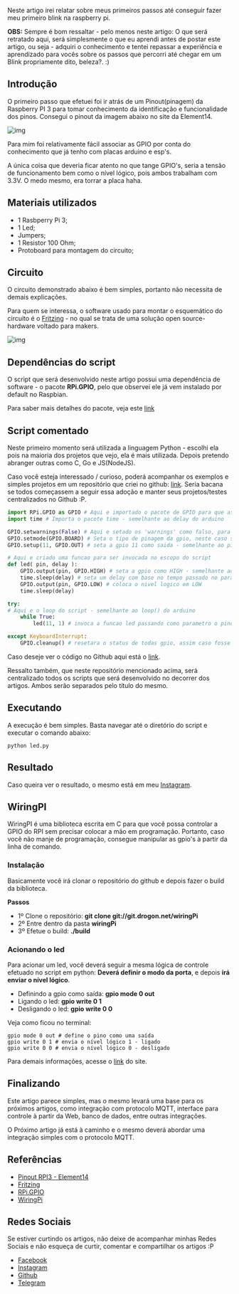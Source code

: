 Neste artigo irei relatar sobre meus primeiros passos até conseguir fazer meu primeiro blink na raspberry pi.

**OBS:** Sempre é bom ressaltar - pelo menos neste artigo: O que será retratado aqui, será simplesmente o que eu aprendi antes de postar este artigo, ou seja - adquiri o conhecimento e tentei repassar a experiência e aprendizado para vocês sobre os passos que percorri até chegar em um Blink propriamente dito, beleza?.  :)

## Introdução

O primeiro passo que efetuei foi ir atrás de um Pinout(pinagem) da Raspberry PI 3 para tomar conhecimento da identificação e funcionalidade dos pinos. Consegui o pinout da imagem abaixo no site da Element14.

![img](https://douglaszuqueto.com/uploads/articles/artigo-13/rpi3-pinout.png)

Para mim foi relativamente fácil associar as GPIO por conta do conhecimento que já tenho com placas arduino e esp's.

A única coisa que deveria ficar atento no que tange GPIO's, seria a tensão de funcionamento bem como o nível lógico, pois ambos trabalham com 3.3V.  O medo mesmo, era torrar a placa haha.

## Materiais utilizados

* 1 Rasbperry Pi 3;
* 1 Led;
* Jumpers;
* 1 Resistor 100 Ohm;
* Protoboard para montagem do circuito;

## Circuito

O circuito demonstrado abaixo é bem simples, portanto não necessita de demais explicações.

Para quem se interessa, o software usado para montar o esquemático do circuito é o [Fritzing](http://fritzing.org/home/) - no qual se trata de uma solução open source-hardware voltado para makers.

![img](https://douglaszuqueto.com/uploads/articles/artigo-13/blink-rpi3.png)

## Dependências do script

O script que será desenvolvido neste artigo possui uma dependência de software - o pacote **RPi.GPIO**, pelo que observei ele já vem instalado por default no Raspbian.

Para saber mais detalhes do pacote, veja este [link](https://sourceforge.net/p/raspberry-gpio-python/wiki/Home/)

## Script comentado

Neste primeiro momento será utilizada a linguagem Python - escolhi ela pois na maioria dos projetos que vejo, ela é mais utilizada. Depois pretendo abranger outras como C, Go e JS(NodeJS).

Caso você esteja interessado / curioso,  poderá acompanhar os exemplos e simples projetos em um repositório que criei no github: [link](https://github.com/douglaszuqueto/raspberry-examples). Seria bacana se todos começassem a seguir essa adoção e manter seus projetos/testes centralizados no Github :P.

```python
import RPi.GPIO as GPIO # Aqui e importado o pacote de GPIO para que assim o script tenha acesso as GPIO da rpi
import time # Importa o pacote time - semelhante ao delay do arduino

GPIO.setwarnings(False) # Aqui e setado os 'warnings' como falso, para nao mostra-los no console
GPIO.setmode(GPIO.BOARD) # Seta o tipo de pinagem da gpio, neste caso sera BOARD
GPIO.setup(11, GPIO.OUT) # seta a gpio 11 como saida - semelhante ao pinMode do arduino

# Aqui e criado uma funcao para ser invocada no escopo do script
def led( pin, delay ):
    GPIO.output(pin, GPIO.HIGH) # seta a gpio como HIGH - semelhante ao digitalWrite do arduino
    time.sleep(delay) # seta um delay com base no tempo passado no parametro da funcao
    GPIO.output(pin, GPIO.LOW) # coloca o nivel logico em LOW
    time.sleep(delay)

try:
# Aqui e o loop do script - semelhante ao loop() do arduino
    while True:
        led(11, 1) # invoca a funcao led passando como parametro o pino do led bem como o tempo de delay, que neste caso e 1 segundo

except KeyboardInterrupt:
    GPIO.cleanup() # resetara o status de todas gpio, assim caso fosse interrompa o script e o led estivesse acesso, essa chamada fazera com que o le seja apagado

```

Caso deseje ver o código no Github aqui está o [link](https://github.com/douglaszuqueto/douglaszuqueto-artigos/blob/master/hello-world-com-gpios-na-rpi3/led.py).

Ressalto também, que neste repositório mencionado acima, será centralizado todos os scripts que será desenvolvido no decorrer dos artigos. Ambos serão separados pelo título do mesmo.

## Executando

A execução é bem simples. Basta navegar até o diretório do script e executar o comando abaixo:

```
python led.py
```

## Resultado

Caso queira ver o resultado, o mesmo está em meu [Instagram](https://www.instagram.com/p/BOK9JPOjTt3/?taken-by=douglaszuquetooficial).

## WiringPI

WiringPI é uma biblioteca escrita em C para que você possa controlar a GPIO do RPI sem precisar colocar a mão em programação. Portanto, caso você não manje de programação, consegue manipular as gpio's à partir da linha de comando.

### Instalação

Basicamente você irá clonar o repositório do github e depois fazer o build da biblioteca.

**Passos**

* 1º Clone o repositório: **git clone git://git.drogon.net/wiringPi**
* 2º Entre dentro da pasta **wiringPi**
* 3º Efetue o build: **./build**

### Acionando o led

Para acionar um led, você deverá seguir a mesma lógica de controle efetuado no script em python: **Deverá definir o modo da porta**, e depois **irá enviar o nível lógico**.

* Definindo a gpio como saída: **gpio mode 0 out**
* Ligando o led: **gpio write 0 1**
* Desligando o led: **gpio write 0 0**

Veja como ficou no terminal:

```
gpio mode 0 out # define o pino como uma saída
gpio write 0 1 # envia o nível lógico 1 - ligado
gpio write 0 0 # envia o nível lógico 0 - desligado
```

Para demais informações, acesse o [link](http://wiringpi.com/) do site.

## Finalizando

Este artigo parece simples, mas o mesmo levará uma base para os próximos artigos, como integração com protocolo MQTT, interface para controle à partir da Web, banco de dados, entre outras integrações.

O Próximo artigo já está à caminho e o mesmo deverá abordar uma integração simples com o protocolo MQTT.

## Referências

* [Pinout RPI3 - Element14](https://www.element14.com/community/docs/DOC-73950/l/raspberry-pi-3-model-b-gpio-40-pin-block-pinout#)
* [Fritzing](http://fritzing.org/home/)
* [RPi.GPIO](https://sourceforge.net/p/raspberry-gpio-python/wiki/Home/)
* [WiringPi](http://wiringpi.com/)

## Redes Sociais

Se estiver curtindo os artigos, não deixe de acompanhar minhas Redes Sociais e não esqueça de curtir, comentar e compartilhar os artigos :P

* [Facebook](https://www.facebook.com/douglaszuquetooficial)
* [Instagram](https://www.instagram.com/douglaszuquetooficial/)
* [Github](https://www.github.com/douglaszuqueto/)
* [Telegram](https://telegram.me/douglaszuqueto)